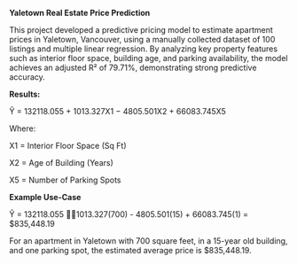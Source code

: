 **Yaletown Real Estate Price Prediction**

This project developed a predictive pricing model to estimate apartment prices in Yaletown, Vancouver, using a manually collected dataset of 100 listings and multiple linear regression. By analyzing key property features such as interior floor space, building age, and parking availability, the model achieves an adjusted R² of 79.71%, demonstrating strong predictive accuracy.

**Results:**

Ŷ = 132118.055 + 1013.327X1 − 4805.501X2 + 66083.745X5

Where:

X1 = Interior Floor Space (Sq Ft)

X2 = Age of Building (Years)

X5 = Number of Parking Spots

**Example Use-Case**

Ŷ = 132118.055 1013.327(700) - 4805.501(15) + 66083.745(1) = $835,448.19

For an apartment in Yaletown with 700 square feet, in a 15-year old building, and one parking spot, the estimated average price is $835,448.19.
